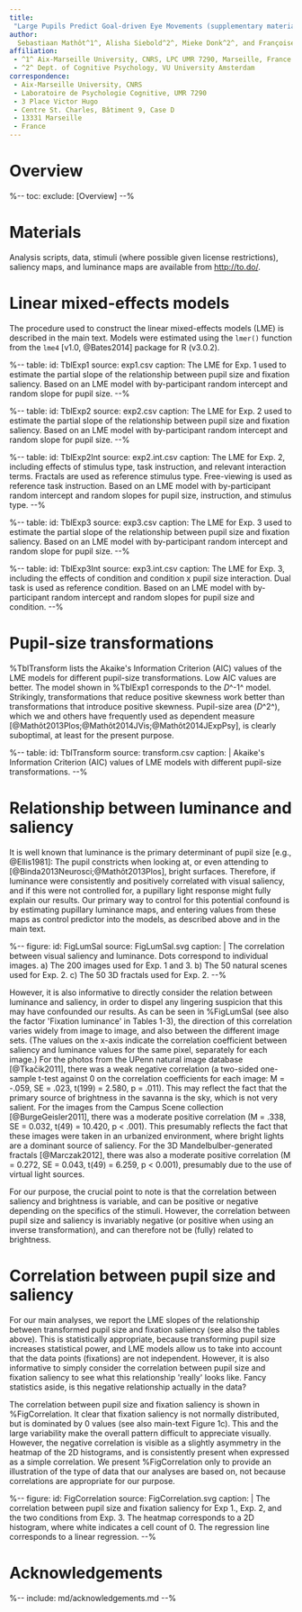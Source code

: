 ```yaml
---
title:
 "Large Pupils Predict Goal-driven Eye Movements (supplementary material)"
author:
  Sebastiaan Mathôt^1^, Alisha Siebold^2^, Mieke Donk^2^, and Françoise Vitu^1^
affiliation:
 - ^1^ Aix-Marseille University, CNRS, LPC UMR 7290, Marseille, France
 - ^2^ Dept. of Cognitive Psychology, VU University Amsterdam
correspondence:
 - Aix-Marseille University, CNRS
 - Laboratoire de Psychologie Cognitive, UMR 7290
 - 3 Place Victor Hugo
 - Centre St. Charles, Bâtiment 9, Case D
 - 13331 Marseille
 - France
---
```


# Overview

%--
toc:
 exclude: [Overview]
--%

# Materials

Analysis scripts, data, stimuli (where possible given license restrictions), saliency maps, and luminance maps are available from <http://to.do/>.

# Linear mixed-effects models

The procedure used to construct the linear mixed-effects models (LME) is described in the main text. Models were estimated using the `lmer()` function from the `lme4` [v1.0, @Bates2014] package for R (v3.0.2).

%--
table:
 id: TblExp1
 source: exp1.csv
 caption:
  The LME for Exp. 1 used to estimate the partial slope of the relationship between pupil size and fixation saliency. Based on an LME model with by-participant random intercept and random slope for pupil size.
--%

%--
table:
 id: TblExp2
 source: exp2.csv
 caption:
  The LME for Exp. 2 used to estimate the partial slope of the relationship between pupil size and fixation saliency. Based on an LME model with by-participant random intercept and random slope for pupil size.
--%

%--
table:
 id: TblExp2Int
 source: exp2.int.csv
 caption:
  The LME for Exp. 2, including effects of stimulus type, task instruction, and relevant interaction terms. Fractals are used as reference stimulus type. Free-viewing is used as reference task instruction. Based on an LME model with by-participant random intercept and random slopes for pupil size, instruction, and stimulus type.
--%

%--
table:
 id: TblExp3
 source: exp3.csv
 caption:
  The LME for Exp. 3 used to estimate the partial slope of the relationship between pupil size and fixation saliency. Based on an LME model with by-participant random intercept and random slope for pupil size.
--%

%--
table:
 id: TblExp3Int
 source: exp3.int.csv
 caption:
  The LME for Exp. 3, including the effects of condition and condition x pupil size interaction. Dual task is used as reference condition. Based on an LME model with by-participant random intercept and random slopes for pupil size and condition.
--%

# Pupil-size transformations

%TblTransform lists the Akaike's Information Criterion (AIC) values of the LME models for different pupil-size transformations. Low AIC values are better. The model shown in %TblExp1 corresponds to the *D*^-1^ model. Strikingly, transformations that reduce positive skewness work better than transformations that introduce positive skewness. Pupil-size area (*D*^2^), which we and others have frequently used as dependent measure [@Mathôt2013Plos;@Mathôt2014JVis;@Mathôt2014JExpPsy], is clearly suboptimal, at least for the present purpose.

%--
table:
 id: TblTransform
 source: transform.csv
 caption: |
  Akaike's Information Criterion (AIC) values of LME models with different pupil-size transformations.
--%

# Relationship between luminance and saliency

It is well known that luminance is the primary determinant of pupil size [e.g., @Ellis1981]: The pupil constricts when looking at, or even attending to [@Binda2013Neurosci;@Mathôt2013Plos], bright surfaces. Therefore, if luminance were consistently and positively correlated with visual saliency, and if this were not controlled for, a pupillary light response might fully explain our results. Our primary way to control for this potential confound is by estimating pupillary luminance maps, and entering values from these maps as control predictor into the models, as described above and in the main text.

%--
figure:
 id: FigLumSal
 source: FigLumSal.svg
 caption: |
  The correlation between visual saliency and luminance. Dots correspond to individual images. a) The 200 images used for Exp. 1 and 3. b) The 50 natural scenes used for Exp. 2. c) The 50 3D fractals used for Exp. 2.
--%

However, it is also informative to directly consider the relation between luminance and saliency, in order to dispel any lingering suspicion that this may have confounded our results. As can be seen in %FigLumSal (see also the factor 'Fixation luminance' in Tables 1-3), the direction of this correlation varies widely from image to image, and also between the different image sets. (The values on the x-axis indicate the correlation coefficient between saliency and luminance values for the same pixel, separately for each image.) For the photos from the UPenn natural image database [@Tkačik2011], there was a weak negative correlation (a two-sided one-sample t-test against 0 on the correlation coefficients for each image: M = -.059, SE = .023, t(199) = 2.580, p = .011). This may reflect the fact that the primary source of brightness in the savanna is the sky, which is not very salient. For the images from the Campus Scene collection [@BurgeGeisler2011], there was a moderate positive correlation (M = .338, SE = 0.032, t(49) = 10.420, p < .001). This presumably reflects the fact that these images were taken in an urbanized environment, where bright lights are a dominant source of saliency. For the 3D Mandelbulber-generated fractals [@Marczak2012], there was also a moderate positive correlation (M = 0.272, SE = 0.043, t(49) = 6.259, p < 0.001), presumably due to the use of virtual light sources.

For our purpose, the crucial point to note is that the correlation between saliency and brightness is variable, and can be positive or negative depending on the specifics of the stimuli. However, the correlation between pupil size and saliency is invariably negative (or positive when using an inverse transformation), and can therefore not be (fully) related to brightness.

# Correlation between pupil size and saliency

For our main analyses, we report the LME slopes of the relationship between transformed pupil size and fixation saliency (see also the tables above). This is statistically appropriate, because transforming pupil size increases statistical power, and LME models allow us to take into account that the data points (fixations) are not independent. However, it is also informative to simply consider the correlation between pupil size and fixation saliency to see what this relationship 'really' looks like. Fancy statistics aside, is this negative relationship actually in the data?

The correlation between pupil size and fixation saliency is shown in %FigCorrelation. It clear that fixation saliency is not normally distributed, but is dominated by 0 values (see also main-text Figure 1c). This and the large variability make the overall pattern difficult to appreciate visually. However, the negative correlation is visible as a slightly asymmetry in the heatmap of the 2D histograms, and is consistently present when expressed as a simple correlation. We present %FigCorrelation only to provide an illustration of the type of data that our analyses are based on, not because correlations are appropriate for our purpose.

%--
figure:
 id: FigCorrelation
 source: FigCorrelation.svg
 caption: |
  The correlation between pupil size and fixation saliency for Exp 1., Exp. 2, and the two conditions from Exp. 3. The heatmap corresponds to a 2D histogram, where white indicates a cell count of 0. The regression line corresponds to a linear regression.
--%

# Acknowledgements

%-- include: md/acknowledgements.md --%

